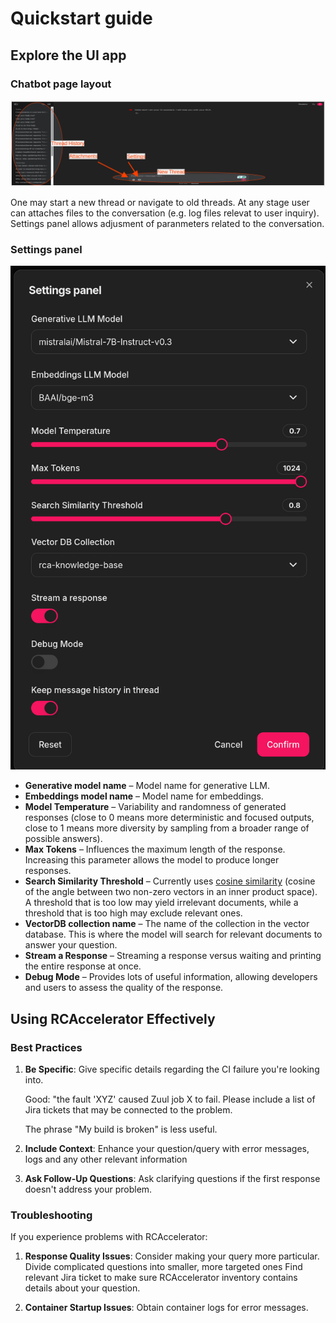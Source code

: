 # Quickstart guide

## Explore the UI app

### Chatbot page layout

![Chatbot Page Layout](./images/chatbot_page.png)

One may start a new thread or navigate to old threads. At any stage user can attaches files to the conversation (e.g. log files relevat to user inquiry).
Settings panel allows adjusment of paranmeters related to the conversation.

### Settings panel

![Settings Panel](./images/settings_panel.png)

- **Generative model name** – Model name for generative LLM.
- **Embeddings model name** – Model name for embeddings.
- **Model Temperature** – Variability and randomness of generated responses (close to 0 means more deterministic and focused outputs, close to 1 means more diversity by sampling from a broader range of possible answers).
- **Max Tokens** – Influences the maximum length of the response. Increasing this parameter allows the model to produce longer responses.
- **Search Similarity Threshold** – Currently uses [cosine similarity](https://en.wikipedia.org/wiki/Cosine_similarity) (cosine of the angle between two non-zero vectors in an inner product space). A threshold that is too low may yield irrelevant documents, while a threshold that is too high may exclude relevant ones.
- **VectorDB collection name** – The name of the collection in the vector database. This is where the model will search for relevant documents to answer your question.
- **Stream a Response** – Streaming a response versus waiting and printing the entire response at once.
- **Debug Mode** – Provides lots of useful information, allowing developers and users to assess the quality of the response.

## Using RCAccelerator Effectively

### Best Practices

1. **Be Specific**: Give specific details regarding the CI failure you're looking into.

   Good: "the fault 'XYZ' caused Zuul job X to fail. Please include a list of Jira tickets that may be connected to the problem.

   The phrase "My build is broken" is less useful.

2. **Include Context**: Enhance your question/query with error messages, logs and any other relevant information

3. **Ask Follow-Up Questions**: Ask clarifying questions if the first response doesn't address your problem.

### Troubleshooting

If you experience problems with RCAccelerator:

1. **Response Quality Issues**: Consider making your query more particular. Divide complicated questions into smaller, more targeted ones
   Find relevant Jira ticket to make sure RCAccelerator inventory contains details about your question.

2. **Container Startup Issues**: Obtain container logs for error messages.
